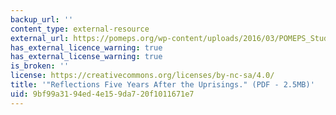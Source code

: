 ```yaml
---
backup_url: ''
content_type: external-resource
external_url: https://pomeps.org/wp-content/uploads/2016/03/POMEPS_Studies_18_Reflections_Web.pdf
has_external_licence_warning: true
has_external_license_warning: true
is_broken: ''
license: https://creativecommons.org/licenses/by-nc-sa/4.0/
title: '"Reflections Five Years After the Uprisings." (PDF - 2.5MB)'
uid: 9bf99a31-94ed-4e15-9da7-20f1011671e7
---
```

